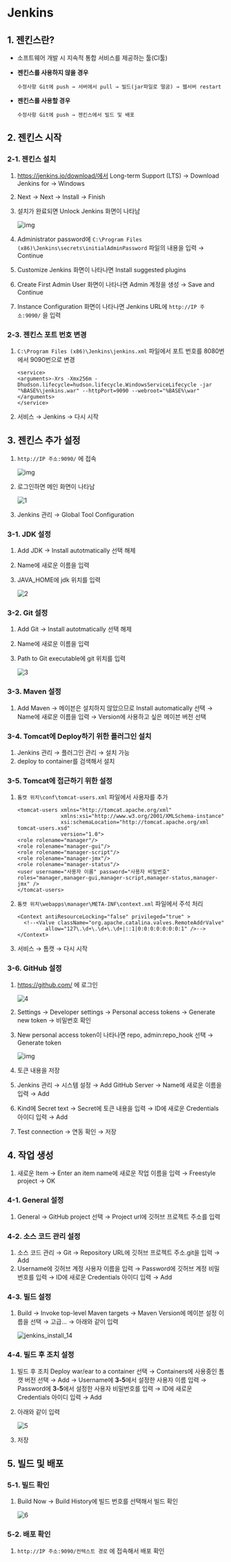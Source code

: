 # Jenkins

## 1. 젠킨스란?

- 소프트웨어 개발 시 지속적 통합 서비스를 제공하는 툴(CI툴)

- **젠킨스를 사용하지 않을 경우**

  ```
  수정사항 Git에 push → 서버에서 pull → 빌드(jar파일로 떨굼) → 웹서버 restart
  ```

- **젠킨스를 사용할 경우**

  ```
  수정사항 Git에 push → 젠킨스에서 빌드 및 배포
  ```



## 2. 젠킨스 시작

### 2-1. 젠킨스 설치

1. https://jenkins.io/download/에서 Long-term Support (LTS) → Download Jenkins for → Windows

2. Next → Next → Install → Finish

3. 설치가 완료되면 Unlock Jenkins 화면이 나타남

   ![img](https://k.kakaocdn.net/dn/cOQCWH/btqvJ5Fgwvd/FHGWwLdQGdrCaEbmAIwdd0/img.png)

4. Administrator password에 `C:\Program Files (x86)\Jenkins\secrets\initialAdminPassword` 파일의 내용을 입력 → Continue

5. Customize Jenkins 화면이 나타나면 Install suggested plugins

6. Create First Admin User 화면이 나타나면 Admin 계정을 생성 → Save and Continue

7. Instance Configuration 화면이 나타나면 Jenkins URL에 `http://IP 주소:9090/` 을 입력

### 2-3. 젠킨스 포트 번호 변경

1. `C:\Program Files (x86)\Jenkins\jenkins.xml` 파일에서 포트 번호를 8080번에서 9090번으로 변경

   ```
   <service>
   <arguments>-Xrs -Xmx256m -Dhudson.lifecycle=hudson.lifecycle.WindowsServiceLifecycle -jar "%BASE%\jenkins.war" --httpPort=9090 --webroot="%BASE%\war"</arguments>
   </service>
   ```

2. 서비스 → Jenkins → 다시 시작 



## 3. 젠킨스 추가 설정

1. `http://IP 주소:9090/` 에 접속

   ![img](https://docs.ncloud.com/ko/devtools/images/devtools-1-2-09.png)

2. 로그인하면 메인 화면이 나타남

   ![1](./Image/Jenkins1.png)

3. Jenkins 관리 → Global Tool Configuration

### 3-1. JDK 설정

1. Add JDK → Install autotmatically 선택 해제

2. Name에 새로운 이름을 입력

3. JAVA_HOME에 jdk 위치를 입력

   ![2](./Image/Jenkins2.png)

### 3-2. Git 설정

1. Add Git → Install autotmatically 선택 해제

2. Name에 새로운 이름을 입력

3. Path to Git executable에 git 위치를 입력

   ![3](./Image/Jenkins3.png)

### 3-3. Maven 설정

1. Add Maven → 메이븐은 설치하지 않았으므로  Install automatically 선택 → Name에 새로운 이름을 입력 → Version에 사용하고 싶은 메이븐 버전 선택

### 3-4. Tomcat에 Deploy하기 위한 플러그인 설치

1. Jenkins 관리 → 플러그인 관리 → 설치 가능
2. deploy to container를 검색해서 설치

### 3-5. Tomcat에 접근하기 위한 설정

1. `톰캣 위치\conf\tomcat-users.xml` 파일에서 사용자를 추가

   ```
   <tomcat-users xmlns="http://tomcat.apache.org/xml"
                 xmlns:xsi="http://www.w3.org/2001/XMLSchema-instance"
                 xsi:schemaLocation="http://tomcat.apache.org/xml tomcat-users.xsd"
                 version="1.0">
   <role rolename="manager"/>
   <role rolename="manager-gui"/>
   <role rolename="manager-script"/>
   <role rolename="manager-jmx"/>
   <role rolename="manager-status"/>
   <user username="사용자 이름" password="사용자 비밀번호" roles="manager,manager-gui,manager-script,manager-status,manager-jmx" />
   </tomcat-users>
   ```

2. `톰캣 위치\webapps\manager\META-INF\context.xml` 파일에서 주석 처리

   ```
   <Context antiResourceLocking="false" privileged="true" >
     <!--<Valve className="org.apache.catalina.valves.RemoteAddrValve"
            allow="127\.\d+\.\d+\.\d+|::1|0:0:0:0:0:0:0:1" />-->
   </Context>
   ```

3. 서비스 → 톰캣 → 다시 시작

### 3-6. GitHub 설정

1. https://github.com/ 에 로그인

   ![4](./Image/Jenkins4.PNG)

2. Settings → Developer settings → Personal access tokens → Generate new token → 비밀번호 확인

3. New personal access token이 나타나면 repo, admin:repo_hook 선택 →  Generate token

   ![img](https://t1.daumcdn.net/cfile/tistory/99BCD24F5C61124923)

4. 토큰 내용을 저장

5. Jenkins 관리 → 시스템 설정 → Add GitHub Server → Name에 새로운 이름을 입력 → Add

6. Kind에 Secret text → Secret에 토큰 내용을 입력 → ID에 새로운 Credentials 아이디 입력 → Add

7. Test connection → 연동 확인 → 저장



## 4. 작업 생성

1. 새로운 Item → Enter an item name에 새로운 작업 이름을 입력 → Freestyle project → OK

### 4-1. General 설정

1. General → GitHub project 선택 → Project url에 깃허브 프로젝트 주소를 입력

### 4-2. 소스 코드 관리 설정

1. 소스 코드 관리 → Git → Repository URL에 깃허브 프로젝트 주소.git을 입력 → Add
2. Username에 깃허브 계정 사용자 이름을 입력 → Password에 깃허브 계정 비밀번호를 입력 → ID에 새로운 Credentials 아이디 입력 → Add

### 4-3. 빌드 설정

1. Build → Invoke top-level Maven targets → Maven Version에 메이븐 설정 이름을 선택 → 고급... → 아래와 같이 입력

   ![jenkins_install_14](https://dukeom.files.wordpress.com/2017/03/jenkins_install_14.png?w=740)

### 4-4. 빌드 후 조치 설정

1. 빌드 후 조치  Deploy war/ear to a container 선택 → Containers에 사용중인 톰캣 버전 선택 → Add → Username에 **3-5**에서 설정한 사용자 이름 입력 → Password에 **3-5**에서 설정한 사용자 비밀번호를 입력 → ID에 새로운 Credentials 아이디 입력 → Add

2. 아래와 같이 입력

   ![5](./Image/Jenkins5.PNG)

3. 저장



## 5. 빌드 및 배포

### 5-1. 빌드 확인

1. Build Now → Build History에 빌드 번호를 선택해서 빌드 확인

   ![6](./Image/Jenkins6.PNG)

### 5-2. 배포 확인

1.  `http://IP 주소:9090/컨텍스트 경로` 에 접속해서 배포 확인